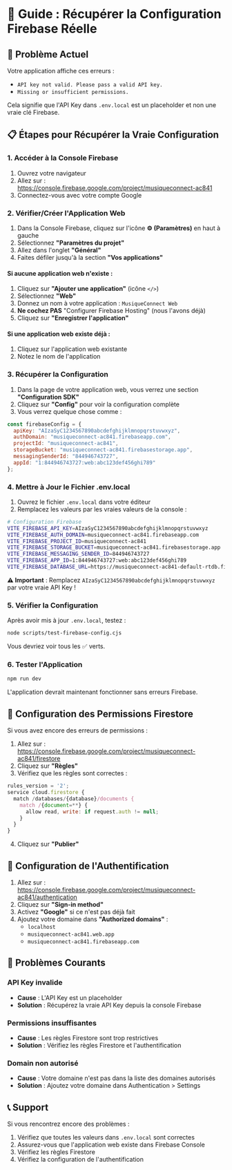 # 🔧 Guide : Récupérer la Configuration Firebase Réelle

## 🚨 Problème Actuel

Votre application affiche ces erreurs :
- `API key not valid. Please pass a valid API key.`
- `Missing or insufficient permissions.`

Cela signifie que l'API Key dans `.env.local` est un placeholder et non une vraie clé Firebase.

## 📋 Étapes pour Récupérer la Vraie Configuration

### 1. Accéder à la Console Firebase

1. Ouvrez votre navigateur
2. Allez sur : https://console.firebase.google.com/project/musiqueconnect-ac841
3. Connectez-vous avec votre compte Google

### 2. Vérifier/Créer l'Application Web

1. Dans la Console Firebase, cliquez sur l'icône **⚙️ (Paramètres)** en haut à gauche
2. Sélectionnez **"Paramètres du projet"**
3. Allez dans l'onglet **"Général"**
4. Faites défiler jusqu'à la section **"Vos applications"**

#### Si aucune application web n'existe :
1. Cliquez sur **"Ajouter une application"** (icône `</>`)
2. Sélectionnez **"Web"**
3. Donnez un nom à votre application : `MusiqueConnect Web`
4. **Ne cochez PAS** "Configurer Firebase Hosting" (nous l'avons déjà)
5. Cliquez sur **"Enregistrer l'application"**

#### Si une application web existe déjà :
1. Cliquez sur l'application web existante
2. Notez le nom de l'application

### 3. Récupérer la Configuration

1. Dans la page de votre application web, vous verrez une section **"Configuration SDK"**
2. Cliquez sur **"Config"** pour voir la configuration complète
3. Vous verrez quelque chose comme :

```javascript
const firebaseConfig = {
  apiKey: "AIzaSyC1234567890abcdefghijklmnopqrstuvwxyz",
  authDomain: "musiqueconnect-ac841.firebaseapp.com",
  projectId: "musiqueconnect-ac841",
  storageBucket: "musiqueconnect-ac841.firebasestorage.app",
  messagingSenderId: "844946743727",
  appId: "1:844946743727:web:abc123def456ghi789"
};
```

### 4. Mettre à Jour le Fichier .env.local

1. Ouvrez le fichier `.env.local` dans votre éditeur
2. Remplacez les valeurs par les vraies valeurs de la console :

```bash
# Configuration Firebase
VITE_FIREBASE_API_KEY=AIzaSyC1234567890abcdefghijklmnopqrstuvwxyz
VITE_FIREBASE_AUTH_DOMAIN=musiqueconnect-ac841.firebaseapp.com
VITE_FIREBASE_PROJECT_ID=musiqueconnect-ac841
VITE_FIREBASE_STORAGE_BUCKET=musiqueconnect-ac841.firebasestorage.app
VITE_FIREBASE_MESSAGING_SENDER_ID=844946743727
VITE_FIREBASE_APP_ID=1:844946743727:web:abc123def456ghi789
VITE_FIREBASE_DATABASE_URL=https://musiqueconnect-ac841-default-rtdb.firebaseio.com
```

**⚠️ Important** : Remplacez `AIzaSyC1234567890abcdefghijklmnopqrstuvwxyz` par votre vraie API Key !

### 5. Vérifier la Configuration

Après avoir mis à jour `.env.local`, testez :

```bash
node scripts/test-firebase-config.cjs
```

Vous devriez voir tous les ✅ verts.

### 6. Tester l'Application

```bash
npm run dev
```

L'application devrait maintenant fonctionner sans erreurs Firebase.

## 🔐 Configuration des Permissions Firestore

Si vous avez encore des erreurs de permissions :

1. Allez sur : https://console.firebase.google.com/project/musiqueconnect-ac841/firestore
2. Cliquez sur **"Règles"**
3. Vérifiez que les règles sont correctes :

```javascript
rules_version = '2';
service cloud.firestore {
  match /databases/{database}/documents {
    match /{document=**} {
      allow read, write: if request.auth != null;
    }
  }
}
```

4. Cliquez sur **"Publier"**

## 🔐 Configuration de l'Authentification

1. Allez sur : https://console.firebase.google.com/project/musiqueconnect-ac841/authentication
2. Cliquez sur **"Sign-in method"**
3. Activez **"Google"** si ce n'est pas déjà fait
4. Ajoutez votre domaine dans **"Authorized domains"** :
   - `localhost`
   - `musiqueconnect-ac841.web.app`
   - `musiqueconnect-ac841.firebaseapp.com`

## 🚨 Problèmes Courants

### API Key invalide
- **Cause** : L'API Key est un placeholder
- **Solution** : Récupérez la vraie API Key depuis la console Firebase

### Permissions insuffisantes
- **Cause** : Les règles Firestore sont trop restrictives
- **Solution** : Vérifiez les règles Firestore et l'authentification

### Domain non autorisé
- **Cause** : Votre domaine n'est pas dans la liste des domaines autorisés
- **Solution** : Ajoutez votre domaine dans Authentication > Settings

## 📞 Support

Si vous rencontrez encore des problèmes :
1. Vérifiez que toutes les valeurs dans `.env.local` sont correctes
2. Assurez-vous que l'application web existe dans Firebase Console
3. Vérifiez les règles Firestore
4. Vérifiez la configuration de l'authentification 